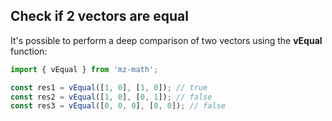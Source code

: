 ## Check if 2 vectors are equal

It's possible to perform a deep comparison of two vectors using the **vEqual** function:

```js
import { vEqual } from 'mz-math';

const res1 = vEqual([1, 0], [1, 0]); // true
const res2 = vEqual([1, 0], [0, 1]); // false
const res3 = vEqual([0, 0, 0], [0, 0]); // false
```